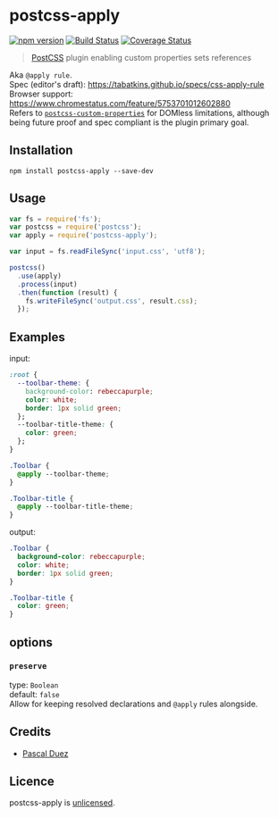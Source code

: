 # postcss-apply

[![npm version][npm-image]][npm-url]
[![Build Status][travis-image]][travis-url]
[![Coverage Status][coveralls-image]][coveralls-url]


> [PostCSS] plugin enabling custom properties sets references

Aka `@apply rule`.  
Spec (editor's draft): https://tabatkins.github.io/specs/css-apply-rule  
Browser support: https://www.chromestatus.com/feature/5753701012602880  
Refers to [`postcss-custom-properties`](https://github.com/postcss/postcss-custom-properties#postcss-custom-properties-) for DOMless limitations, although being future proof and spec compliant is the plugin primary goal.


## Installation

```
npm install postcss-apply --save-dev
```


## Usage

```js
var fs = require('fs');
var postcss = require('postcss');
var apply = require('postcss-apply');

var input = fs.readFileSync('input.css', 'utf8');

postcss()
  .use(apply)
  .process(input)
  .then(function (result) {
    fs.writeFileSync('output.css', result.css);
  });
```

## Examples

input:
```css
:root {
  --toolbar-theme: {
    background-color: rebeccapurple;
    color: white;
    border: 1px solid green;
  };
  --toolbar-title-theme: {
    color: green;
  };
}

.Toolbar {
  @apply --toolbar-theme;
}

.Toolbar-title {
  @apply --toolbar-title-theme;
}
```

output:
```css
.Toolbar {
  background-color: rebeccapurple;
  color: white;
  border: 1px solid green;
}

.Toolbar-title {
  color: green;
}
```

## options

### `preserve`
type: `Boolean`  
default: `false`  
Allow for keeping resolved declarations and `@apply` rules alongside.


## Credits

* [Pascal Duez](https://github.com/pascalduez)


## Licence

postcss-apply is [unlicensed](http://unlicense.org/).



[PostCSS]: https://github.com/postcss/postcss

[npm-url]: https://www.npmjs.org/package/postcss-apply
[npm-image]: http://img.shields.io/npm/v/postcss-apply.svg?style=flat-square
[travis-url]: https://travis-ci.org/pascalduez/postcss-apply?branch=master
[travis-image]: http://img.shields.io/travis/pascalduez/postcss-apply.svg?style=flat-square
[coveralls-url]: https://coveralls.io/r/pascalduez/postcss-apply
[coveralls-image]: https://img.shields.io/coveralls/pascalduez/postcss-apply.svg?style=flat-square
[depstat-url]: https://david-dm.org/pascalduez/postcss-apply
[depstat-image]: https://david-dm.org/pascalduez/postcss-apply.svg?style=flat-square
[license-image]: http://img.shields.io/npm/l/postcss-apply.svg?style=flat-square
[license-url]: UNLICENSE
[spec]: https://tabatkins.github.io/specs/css-apply-rule
